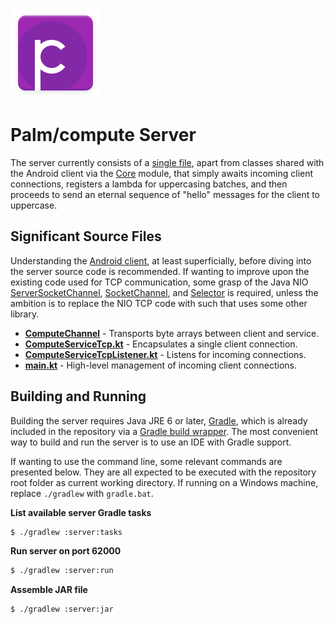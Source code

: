 ![icon](/android/src/main/res/mipmap-xxhdpi/ic_launcher.png)

# Palm/compute Server

The server currently consists of a [single file][main], apart from classes
shared with the Android client via the [Core][core] module, that simply awaits
incoming client connections, registers a lambda for uppercasing batches, and
then proceeds to send an eternal sequence of "hello" messages for the client to
uppercase.

[main]: src/main/java/se/ltu/emapal/compute/main.kt
[core]: /core

## Significant Source Files

Understanding the [Android client][android], at least superficially, before
diving into the server source code is recommended. If wanting to improve upon
the existing code used for TCP communication, some grasp of the Java NIO
[ServerSocketChannel][ssch], [SocketChannel][sch], and [Selector][sel] is
required, unless the ambition is to replace the NIO TCP code with such that
uses some other library.

- **[ComputeChannel][cc]** - Transports byte arrays between client and service.
- **[ComputeServiceTcp.kt][cst]** - Encapsulates a single client connection.
- **[ComputeServiceTcpListener.kt][cstl]** - Listens for incoming connections.
- **[main.kt][main]** - High-level management of incoming client connections.

[android]: /android
[sch]: https://docs.oracle.com/javase/8/docs/api/java/nio/channels/SocketChannel.html
[ssch]: https://docs.oracle.com/javase/8/docs/api/java/nio/channels/ServerSocketChannel.html
[sel]: https://docs.oracle.com/javase/8/docs/api/java/nio/channels/Selector.html
[cc]: /core/src/main/java/se/ltu/emapal/compute/io/ComputeChannel.kt
[cst]: /core/src/main/java/se/ltu/emapal/compute/io/ComputeServiceTcp.kt
[cstl]: /core/src/main/java/se/ltu/emapal/compute/io/ComputeServiceTcpListener.kt

## Building and Running

Building the server requires Java JRE 6 or later, [Gradle][grad], which is
already included in the repository via a [Gradle build wrapper][grwr]. The
most convenient way to build and run the server is to use an IDE with Gradle
support.

[grad]: http://gradle.org/
[grwr]: /gradle/wrapper

If wanting to use the command line, some relevant commands are presented below.
They are all expected to be executed with the repository root folder as current
working directory. If running on a Windows machine, replace `./gradlew` with
`gradle.bat`.

**List available server Gradle tasks**
```sh
$ ./gradlew :server:tasks
```

**Run server on port 62000**
```sh
$ ./gradlew :server:run
```

**Assemble JAR file**
```sh
$ ./gradlew :server:jar
```

